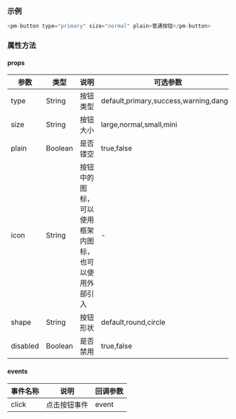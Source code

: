 ### 示例
```js
<pm-button type="primary" size="normal" plain>普通按钮</pm-button>
```
### 属性方法
#### props
| 参数 | 类型 | 说明 | 可选参数 | 默认值 |
| --- | --- | --- | --- | ---|
| type | String | 按钮类型 | default,primary,success,warning,danger | default |
| size | String | 按钮大小 | large,normal,small,mini | normal |
| plain | Boolean | 是否镂空 | true,false | false |
| icon | String | 按钮中的图标，可以使用框架内图标，也可以使用外部引入 | - | - |
| shape | String | 按钮形状 | default,round,circle | default |
| disabled | Boolean | 是否禁用 | true,false | false |
#### events
| 事件名称 | 说明 | 回调参数 | 
| --- | --- | --- |
| click | 点击按钮事件 | event |
